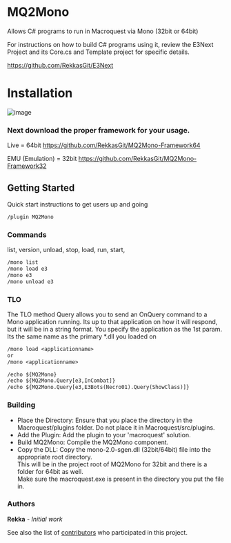 # MQ2Mono

Allows C# programs to run in Macroquest via Mono (32bit or 64bit)

For instructions on how to build C# programs using it, review the E3Next Project and its Core.cs and Template project for specific details.

https://github.com/RekkasGit/E3Next

# Installation

![image](https://github.com/RekkasGit/MQ2Mono/assets/4657161/d5195a0c-0da2-47dd-988c-ae129108dc59)


### Next download the proper framework for your usage. 

Live = 64bit
https://github.com/RekkasGit/MQ2Mono-Framework64

EMU (Emulation) = 32bit
https://github.com/RekkasGit/MQ2Mono-Framework32

## Getting Started

Quick start instructions to get users up and going

```txt
/plugin MQ2Mono
```

### Commands

list, version, unload, stop, load, run, start, 

```txt
/mono list
/mono load e3
/mono e3
/mono unload e3
```

### TLO
The TLO method Query allows you to send an OnQuery command to a Mono application running. Its up to that application
on how it will respond, but it will be in a string format. You specify the application as the 1st param. Its the same name as the primary *.dll you loaded on 
```txt
/mono load <applicationname> 
or
/mono <applicationname>
```
```txt
/echo ${MQ2Mono}
/echo ${MQ2Mono.Query[e3,InCombat]}
/echo ${MQ2Mono.Query[e3,E3Bots(Necro01).Query(ShowClass)]}
```



### Building

<ul>
  <li>Place the Directory: Ensure that you place the directory in the Macroquest/plugins folder. Do not place it in Macroquest/src/plugins. </li>
<li>Add the Plugin: Add the plugin to your 'macroquest' solution. </li>
<li>Build MQ2Mono: Compile the MQ2Mono component.</li>
<li>Copy the DLL:  Copy the mono-2.0-sgen.dll (32bit/64bit) file into the appropriate root directory. <br/>
This will be in the project root of MQ2Mono for 32bit and there is a folder for 64bit as well. <br/>
Make sure the macroquest.exe is present in the directory you put the file in. <br/>
</li>
</ul>

### Authors

**Rekka** - *Initial work*

See also the list of [contributors](https://github.com/your/project/contributors) who participated in this project.

